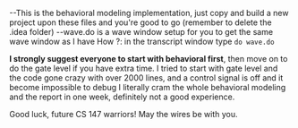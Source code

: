 --This is the behavioral modeling implementation, just copy and build a new project upon these files and you're good to go
(remember to delete the .idea folder)
--wave.do is a wave window setup for you to get the same wave window as I have
How ?: 
in the transcript window type
```do wave.do ```

**I strongly suggest everyone to start with behavioral first**, then move on to do the gate level if you have extra time.
I tried to start with gate level and the code gone crazy with over 2000 lines, and a control signal is off and it become impossible to debug
I literally cram the whole behavioral modeling and the report in one week, definitely not a good experience.

Good luck, future CS 147 warriors! May the wires be with you.

